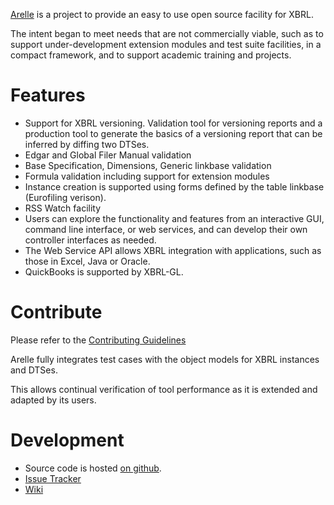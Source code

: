 [Arelle](http://arelle.org/) is a project to provide an easy to use open source facility for XBRL.

The intent began to meet needs that are not commercially viable, such as to
support under-development extension modules and test suite facilities, in a
compact framework, and to support academic training and projects.

Features
========
* Support for XBRL versioning. 
Validation tool for versioning reports and a production tool to generate the basics of a 
versioning report that can be inferred by diffing two DTSes. 
* Edgar and Global Filer Manual validation 
* Base Specification, Dimensions, Generic linkbase validation 
* Formula validation including support for extension modules
* Instance creation is supported using forms defined by the table linkbase (Eurofiling verison). 
* RSS Watch facility 
* Users can explore the functionality and features from an interactive GUI, command line interface, or web services, and can develop their own controller interfaces as needed.
* The Web Service API allows XBRL integration with applications, such as those in Excel, Java or Oracle.
* QuickBooks is supported by XBRL-GL.

Contribute
==========
Please refer to the [Contributing Guidelines](.github/CONTRIBUTING.md)

Arelle fully integrates test cases with the object models for XBRL instances and
DTSes. 

This allows continual verification of tool performance as it is extended and 
adapted by its users. 

Development
===========
* Source code is hosted [on github](https://github.com/Arelle/Arelle).
* [Issue Tracker](https://arelle.atlassian.net/browse/ARELLE)
* [Wiki](https://arelle.atlassian.net/wiki/display/ARELLE)

